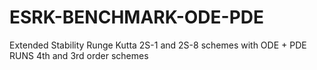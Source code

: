 # ESRK-BENCHMARK-ODE-PDE
Extended Stability Runge Kutta 2S-1 and 2S-8 schemes  with ODE + PDE RUNS 4th and 3rd order schemes

